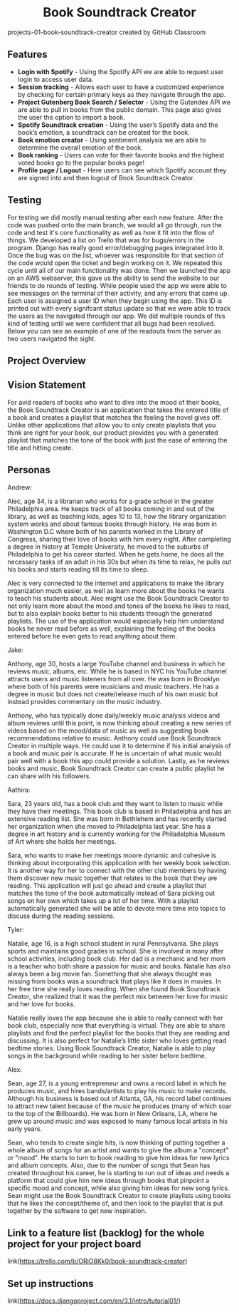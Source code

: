 <h1 align = "center">Book Soundtrack Creator</h1>
projects-01-book-soundtrack-creator created by GitHub Classroom

## Features
* **Login with Spotify** - Using the Spotify API we are able to request user login to access user data.
* **Session tracking** - Allows each user to have a customized experience by checking for certain primary keys as they navigate through the app.
* **Project Gutenberg Book Search / Selector** - Using the Gutendex API we are able to pull in books from the public domain. This page also gives the user the option to import a book.
* **Spotify Soundtrack creation** - Using the user’s Spotify data and the book’s emotion, a soundtrack can be created for the book.
* **Book emotion creator** - Using sentiment analysis we are able to determine the overall emotion of the book.
* **Book ranking** - Users can vote for their favorite books and the highest voted books go to the popular books page!
* **Profile page / Logout** - Here users can see which Spotify account they are signed into and then logout of Book Soundtrack Creator.

## Testing 

For testing we did mostly manual testing after each new feature. After the code was pushed onto the main branch, we would all go through, run the code and test it's core functionality as well as how it fit into the flow of things. We developed a list on Trello that was for bugs/errors in the program. Django has really good error/debugging pages integrated into it. Once the bug was on the list, whoever was responsible for that section of the code would open the ticket and begin working on it. We repeated this cycle until all of our main functionality was done. Then we launched the app on an AWS webserver, this gave us the ability to send the website to our friends to do rounds of testing. While people used the app we were able to see messages on the terminal of their activity, and any errors that came up. Each user is assigned a user ID when they begin using the app. This ID is printed out with every signifcant status update so that we were able to track the users as the navigated through our app. We did multiple rounds of this kind of testing until we were confident that all bugs had been resolved. Below you can see an example of one of the readouts from the server as two users navigated the sight. 


## Project Overview

## Vision Statement

For avid readers of books who want to dive into the mood of their books, the Book Soundtrack Creator is an application that takes the entered title of a book and creates a playlist that matches the feeling the novel gives off. Unlike other applications that allow you to only create playlists that you think are right for your book, our product provides you with a generated playlist that matches the tone of the book with just the ease of entering the title and hitting create. 

## Personas

Andrew:

Alec, age 34, is a librarian who works for a grade school in the greater Philadelphia area. He keeps track of all books coming in and out of the library, as well as teaching kids, ages 10 to 13, how the library organization system works and about famous books through history. He was born in Washington D.C where both of his parents worked in the Library of Congress, sharing their love of books with him every night. After completing a degree in history at Temple University, he moved to the suburbs of Philadelphia to get his career started. When he gets home, he does all the necessary tasks of an adult in his 30s but when its time to relax, he pulls out his books and starts reading till its time to sleep.

Alec is very connected to the internet and applications to make the library organization much easier, as well as learn more about the books he wants to teach his students about. Alec might use the Book Soundtrack Creator to not only learn more about the mood and tones of the books he likes to read, but to also explain books better to his students through the generated playlists. The use of the application would especially help him understand books he never read before as well, explaining the feeling of the books entered before he even gets to read anything about them.

Jake:

Anthony, age 30, hosts a large YouTube channel and business in which he reviews music, albums, etc. While he is based in NYC his YouTube channel attracts users and music listeners from all over. He was born in Brooklyn where both of his parents were musicians and music teachers. He has a degree in music but does not create/release much of his own music but instead provides commentary on the music industry.

Anthony, who has typically done daily/weekly music analysis videos and album reviews until this point, is now thinking about creating a new series of videos based on the mood/data of music as well as suggesting book recommendations relative to music. Anthony could use Book Soundtrack Creator in multiple ways. He could use it to determine if his initial analysis of a book and music pair is accurate. If he is uncertain of what music would pair well with a book this app could provide a solution. Lastly, as he reviews books and music, Book Soundtrack Creator can create a public playlist he can share with his followers.

Aathira:

Sara, 23 years old, has a book club and they want to listen to music while they have their meetings. This book club is based in Philadelphia and has an extensive reading list. She was born in Bethlehem and has recently started her organization when she moved to Philadelphia last year. She has a degree in art history and is currently working for the Philadelphia Museum of Art where she holds her meetings. 

Sara, who wants to make her meetings moore dynamic and cohesive is thinking about incorporating this application with her weekly book selection. It is another way for her to connect with the other club members by having them discover new music together that relates to the book that they are reading. This application will just go ahead and create a playlist that matches the tone of the book automatically instead of Sara picking out songs on her own which takes up a lot of her time. With a playlist automatically generated she will be able to devote more time into topics to discuss during the reading sessions. 

Tyler:

Natalie, age 16, is a high school student in rural Pennsylvania. She plays sports and maintains good grades in school. She is involved in many after school activities, including book club. Her dad is a mechanic and her mom is a teacher who both share a passion for music and books. Natalie has also always been a big movie fan. Something that she always thought was missing from books was a soundtrack that plays like it does in movies. In her free time she really loves reading. When she found Book Soundtrack Creator, she realized that it was the perfect mix between her love for music and her love for books. 

Natalie really loves the app because she is able to really connect with her book club, especially now that everything is virtual. They are able to share playlists and find the perfect playlist for the books that they are reading and discussing. It is also perfect for Natalie’s little sister who loves getting read bedtime stories. Using Book Soundtrack Creator, Natalie is able to play songs in the background while reading to her sister before bedtime. 

Alex:

Sean, age 27, is a young entrepreneur and owns a record label in which he produces music, and hires bands/artists to play his music to make records. Although his business is based out of Atlanta, GA, his record label continues to attract new talent because of the music he produces (many of which soar to the top of the Billboards). He was born in New Orleans, LA, where he grew up around music and was exposed to many famous local artists in his early years. 

Sean, who tends to create single hits, is now thinking of putting together a whole album of songs for an artist and wants to give the album a "concept" or "mood". He starts to turn to book reading to give him ideas for new lyrics and album concepts. Also, due to the number of songs that Sean has created throughout his career, he is starting to run out of ideas and needs a platform that could give him new ideas through books that pinpoint a specific mood and concept, while also giving him ideas for new song lyrics. Sean might use the Book Soundtrack Creator to create playlists using books that he likes the concept/theme of, and then look to the playlist that is put together by the software to get new inspiration.
## Link to a feature list (backlog) for the whole project for your project board
link(https://trello.com/b/ORiO8Kk0/book-soundtrack-creator)

## Set up instructions

link(https://docs.djangoproject.com/en/3.1/intro/tutorial01/)
